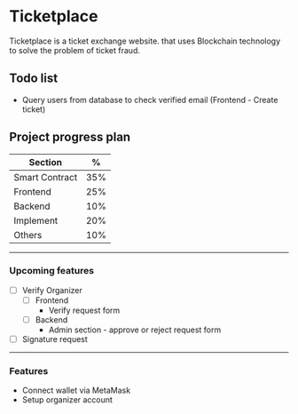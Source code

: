 # Ticketplace
Ticketplace is a ticket exchange website. that uses Blockchain technology to solve the problem of ticket fraud.

## **Todo list**
* Query users from database to check verified email (Frontend - Create ticket)


## Project progress plan
Section | %
------- | -------
Smart Contract | 35%
Frontend | 25%
Backend | 10%
Implement | 20%
Others | 10%

------------------------
### Upcoming features
- [ ] Verify Organizer
    - [ ] Frontend
        * Verify request form 
    - [ ] Backend
        * Admin section - approve or reject request form
- [ ] Signature request
------------------------
### Features
* Connect wallet via MetaMask
* Setup organizer account